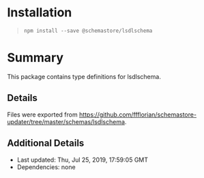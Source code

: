 # Installation
> `npm install --save @schemastore/lsdlschema`

# Summary
This package contains type definitions for lsdlschema.

## Details
Files were exported from https://github.com/ffflorian/schemastore-updater/tree/master/schemas/lsdlschema.

## Additional Details
* Last updated: Thu, Jul 25, 2019, 17:59:05 GMT
* Dependencies: none
